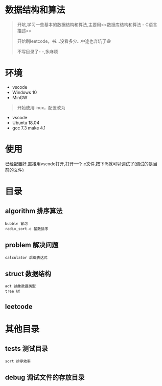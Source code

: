 # 数据结构和算法
> 开坑,学习一些基本的数据结构和算法,主要用<<数据库结构和算法 - C语言描述>>
> 
> 开始刷leetcode，书...没看多少...中途也弃坑了:satisfied:
> 
> 不写目录了- -,多麻烦

# 环境
* vscode
* Windows 10
* MinGW
> 开始使用linux，配置改为
* vscode
* Ubuntu 18.04
* gcc 7.3 make 4.1

# 使用
已经配置好,直接用vscode打开,打开一个.c文件,按下f5就可以调试了(调试的是当前的文件)

# 目录

## algorithm 排序算法
```
bubble 冒泡
radix_sort.c 基数排序
```

## problem 解决问题
```
calculator 后缀表达式
```

## struct 数据结构
```
adt 抽象数据类型
tree 树
```

## leetcode

# 其他目录

## tests 测试目录
```
sort 排序效率
```

## debug 调试文件的存放目录

